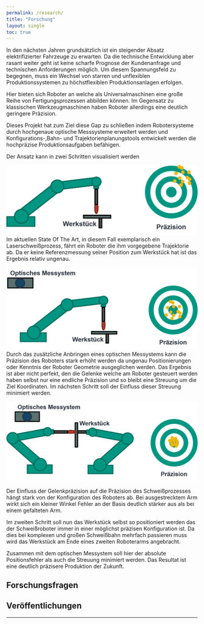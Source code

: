 ```yaml
---
permalink: /research/
title: "Forschung"
layout: single
toc: true
---
```


In den nächsten Jahren grundsätzlich ist ein steigender Absatz elektrifizierter Fahrzeuge zu erwarten. Da die technische Entwicklung aber rasant weiter geht ist keine scharfe Prognose der Kundenanfrage und technischen Anforderungen möglich.
Um diesem Spannungsfeld zu begegnen, muss ein Wechsel von starren und unflexiblen Produktionssystemen zu höchstflexiblen Produktionsanlagen erfolgen.

Hier bieten sich Roboter an welche als Universalmaschinen eine große Reihe von Fertigungsprozessen abbilden können.
Im Gegensatz zu klassischen Werkzeugmaschinen haben Roboter allerdings eine deutlich geringere Präzision.

Dieses Projekt hat zum Ziel diese Gap zu schließen indem Robotersysteme durch hochgenaue optische Messsysteme erweitert werden und Konfigurations-,Bahn- und Trajektorienplanungstools entwickelt werden die hochpräzise Produktionsaufgaben befähigen.

Der Ansatz kann in zwei Schritten visualisiert werden

![initial_system](https://raw.githubusercontent.com/liquidcronos/praeflexbot_website/master/images/initial_system.png)
Im aktuellen State Of The Art, in diesem Fall exemplarisch ein Laserschweißprozess, fährt ein Roboter die ihm vorgegebene Trajektorie ab.
Da er keine Referenzmessung seiner Position zum Werkstück hat ist das Ergebnis relativ ungenau. 

![opt_ctr_system](https://raw.githubusercontent.com/liquidcronos/praeflexbot_website/master/images/opt_ctr_system.png)
Durch das zusätzliche Anbringen eines optischen Messystems kann die Präzision des Roboters stark erhöht werden da ungenau Positionierungen oder Kenntnis der Roboter Geometrie ausgeglichen werden.
Das Ergebnis ist aber nicht perfekt, den die Gelenke welche am Roboter gesteuert werden haben selbst nur eine endliche Präzision und so bleibt eine Streuung um die Ziel Koordinaten. Im nächsten Schritt soll der Einfluss dieser Streuung minimiert werden.

![double_opt_ctr](https://raw.githubusercontent.com/liquidcronos/praeflexbot_website/master/images/double_opt_ctr_system.png)

Der Einfluss der Gelenkpräzision auf die Präzision des Schweißprozesses hängt stark von der Konfiguration des Roboters ab.
Bei ausgestrecktem Arm wirkt sich ein kleiner Winkel Fehler an der Basis deutlich stärker aus als bei einem gefalteten Arm.

Im zweiten Schritt soll nun das Werkstück selbst so positioniert werden das der Schweißroboter immer in einer möglichst präzisen Konfiguration ist.
Da dies bei komplexen und großen Schweißbahn mehrfach passieren muss wird das Werkstück am Ende eines zweiten Roboterarms angebracht.

Zusammen mit dem optischen Messystem soll hier der absolute Positionsfehler als auch die Streuung minimiert werden.
Das Resultat ist eine deutlich präzisere Produktion der Zukunft. 



## Forschungsfragen

## Veröffentlichungen
---


